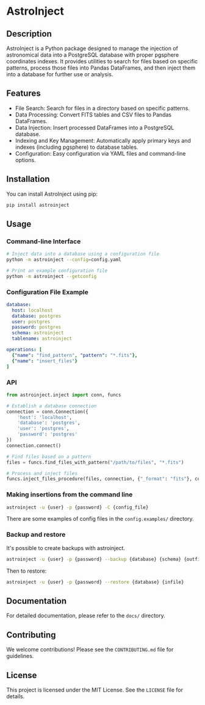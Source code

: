 # AstroInject

## Description

AstroInject is a Python package designed to manage the injection of astronomical data into a PostgreSQL database with proper pgsphere coordinates indexes. It provides utilities to search for files based on specific patterns, process those files into Pandas DataFrames, and then inject them into a database for further use or analysis.

## Features

- File Search: Search for files in a directory based on specific patterns.
- Data Processing: Convert FITS tables and CSV files to Pandas DataFrames.
- Data Injection: Insert processed DataFrames into a PostgreSQL database.
- Indexing and Key Management: Automatically apply primary keys and indexes (including pgsphere) to database tables.
- Configuration: Easy configuration via YAML files and command-line options.

## Installation

You can install AstroInject using pip:

```bash
pip install astroinject
```

## Usage

### Command-line Interface

```bash
# Inject data into a database using a configuration file
python -m astroinject --config=config.yaml

# Print an example configuration file
python -m astroinject --getconfig
```

### Configuration File Example

```yaml
database:
  host: localhost
  database: postgres
  user: postgres
  password: postgres
  schema: astroinject
  tablename: astroinject

operations: [
  {"name": "find_pattern", "pattern": "*.fits"},
  {"name": "insert_files"}
]
```

### API

```python
from astroinject.inject import conn, funcs

# Establish a database connection
connection = conn.Connection({
    'host': 'localhost',
    'database': 'postgres',
    'user': 'postgres',
    'password': 'postgres'
})
connection.connect()

# Find files based on a pattern
files = funcs.find_files_with_pattern("/path/to/files", "*.fits")

# Process and inject files
funcs.inject_files_procedure(files, connection, {"_format": "fits"}, config_object)
```

### Making insertions from the command line

```bash
astroinject -u {user} -p {password} -C {config_file}
```

There are some examples of config files in the `config.examples/` directory.

### Backup and restore

It's possible to create backups with astroinject. 

```bash
astroinject -u {user} -p {password} --backup {database} {schema} {outfile}
```

Then to restore:

```bash
astroinject -u {user} -p {password} --restore {database} {infile}
```


## Documentation

For detailed documentation, please refer to the `docs/` directory.

## Contributing

We welcome contributions! Please see the `CONTRIBUTING.md` file for guidelines.

## License

This project is licensed under the MIT License. See the `LICENSE` file for details.

